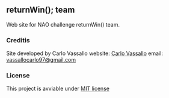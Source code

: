 ## returnWin(); team ##
Web site for NAO challenge returnWin() team.

### Creditis ###
Site developed by Carlo Vassallo
website: [Carlo Vassallo](https://www.linkedin.com/in/carlovassallo)
email: vassallocarlo97@gmail.com

### License ###
This project is avviable under [MIT license](https://github.com/vassallocarlo/return-win/blob/master/LICENSE)
